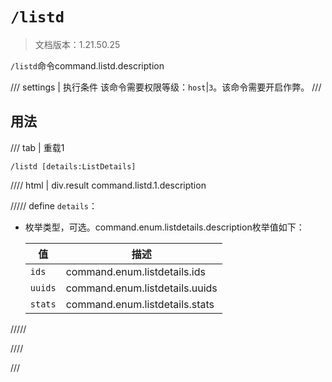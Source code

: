 # `/listd`

> 文档版本：1.21.50.25

`/listd`命令command.listd.description

/// settings | 执行条件
该命令需要权限等级：`host`|`3`。该命令需要开启作弊。
///

## 用法

/// tab | 重载1
```mcfunction
/listd [details:ListDetails]
```

//// html | div.result
command.listd.1.description

///// define
`details`：<!-- md:samp ListDetails -->

- 枚举类型，可选。command.enum.listdetails.description枚举值如下：

  |值|描述|
  |---|---|
  |`ids`|command.enum.listdetails.ids|
  |`uuids`|command.enum.listdetails.uuids|
  |`stats`|command.enum.listdetails.stats|



/////

////

///

